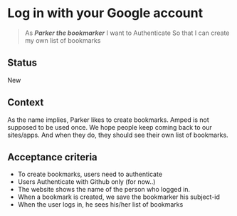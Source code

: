 # Log in with your Google account

> As ***Parker the bookmarker***
> I want to Authenticate
> So that I can create my own list of bookmarks

## Status
New

## Context
As the name implies, Parker likes to create bookmarks. Amped is not supposed to be used once. We hope people keep coming back to our sites/apps. And when they do, they should see their own list of bookmarks.

## Acceptance criteria
* To create bookmarks, users need to authenticate
* Users Authenticate with Github only (for now..)
* The website shows the name of the person who logged in.
* When a bookmark is created, we save the bookmarker his subject-id
* When the user logs in, he sees his/her list of bookmarks
